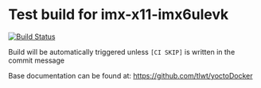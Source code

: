 # Test build for imx-x11-imx6ulevk

[![Build Status](https://cloud.drone.io/api/badges/tlwt/imx-x11-imx6ulevk/status.svg)](https://cloud.drone.io/tlwt/imx-x11-imx6ulevk)

Build will be automatically triggered unless `[CI SKIP]` is written in the commit message

Base documentation can be found at: https://github.com/tlwt/yoctoDocker
